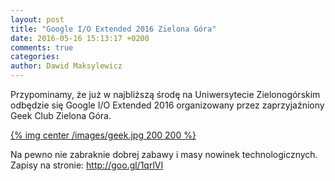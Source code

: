 ```yaml
---
layout: post
title: "Google I/O Extended 2016 Zielona Góra"
date: 2016-05-16 15:13:17 +0200
comments: true
categories:
author: Dawid Maksylewicz
---
```

Przypominamy, że już w najbliższą środę na Uniwersytecie Zielonogórskim odbędzie się Google I/O Extended 2016 organizowany przez zaprzyjaźniony Geek Club Zielona Góra.

[{% img center /images/geek.jpg 200 200 %}](http://www.meetup.com/Geek-Club-Zielona-Gora/)
 
 Na pewno nie zabraknie dobrej zabawy i masy nowinek technologicznych. Zapisy na stronie: http://goo.gl/1qrlVI